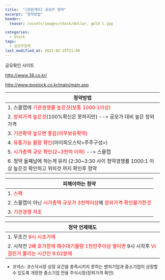 ```yaml
---
title:  "[창원개미] 공모주 청약"
excerpt: "청약방법"
header:
  teaser: /assets/images/stock/dollar, gold 1.jpg

categories:
  - Stock
tags:
  - 공모주청약
last_modified_at: 2021-02-25T21:00
---
```


공모확인 사이트   

http://www.38.co.kr/   

http://www.ipostock.co.kr/main/main.asp   


|	<center>청약방법</center>		|
| :------------------------------------------------------------	|
| 1. 스몰캡에 <span style="color:red">기관경쟁률 높은것(보통 1000:1이상)</span>  	|
| 2. <span style="color:red">장외가격 높은것</span>(100%확신은 못하지만) --> 공모가 대비 높은 장외가격 	|
| 3. <span style="color:red">기관확약 높으면 좋음(의무보유확약)</span> 	|
| 4. <span style="color:red">유통가능 물량 확인</span>(아이피오스탁>주주구성>) 	|
| 5. <span style="color:red">시가총액 규모 확인(2~3천억 이하)</span> --> 스몰캡  	|
| 6. 청약 둘째날에 하는게 유리 (2:30~3:30 사이 청약경쟁률 1000:1 이상 높은것 확인하고 위의것 까지 확인후 청약	|

|	<center>피해야하는 청약</center>		|
| :------------------------------------------------------------	|
| 1. <span style="color:red">스팩</span>		|
| 2. 스몰캡이 아닌 <span style="color:red">시가총액 규모가 3천억이상</span>에 <span style="color:red">장외가격 확인불가한것</span> 	|
| 3. <span style="color:red">기관경쟁 저조</span> 	|

|	<center>청약 언제매도</center>		|
| :------------------------------------------------------------	|
| 1. 무조건 <span style="color:red">9시 시초가에</span>  	|
| 2. 시작전 <span style="color:red">2배 호가창에 매수대기물량 1천만주이상 쌓이면</span> 9시 시작후 <span style="color:red">VI걸린거 풀리는 시간인 9:02분에</span>  	|


* 코넥스: 코스닥시장 상장 요건을 충족시키지 못하는 벤처기업과 중소기업이 상장할 수 있도록 개장한 중소기업 전용 주식시장(장외가격 확인)   